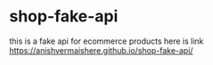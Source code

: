 # shop-fake-api
this is a fake api for ecommerce products
here is link https://anishvermaishere.github.io/shop-fake-api/
